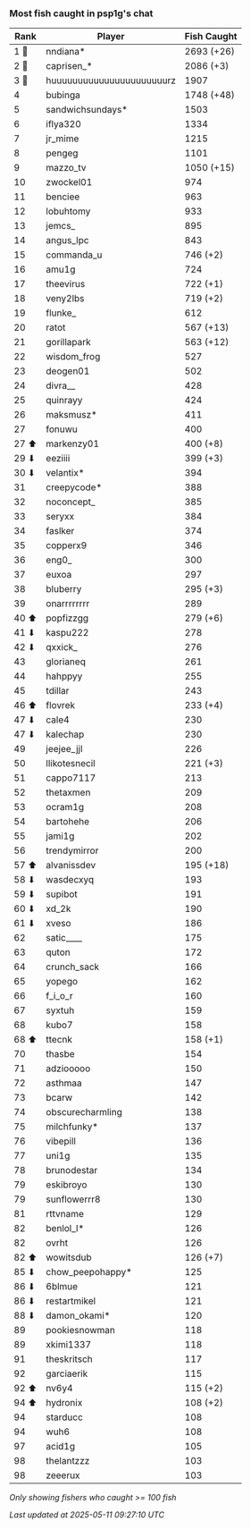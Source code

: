 ### Most fish caught in psp1g's chat
| Rank | Player | Fish Caught |
|------|--------|-----------|
| 1 🥇  | nndiana*  | 2693 (+26) |
| 2 🥈  | caprisen_*  | 2086 (+3) |
| 3 🥉  | huuuuuuuuuuuuuuuuuuuuuurz  | 1907 |
| 4  | bubinga  | 1748 (+48) |
| 5  | sandwichsundays*  | 1503 |
| 6  | iflya320  | 1334 |
| 7  | jr_mime  | 1215 |
| 8  | pengeg  | 1101 |
| 9  | mazzo_tv  | 1050 (+15) |
| 10  | zwockel01  | 974 |
| 11  | benciee  | 963 |
| 12  | lobuhtomy  | 933 |
| 13  | jemcs_  | 895 |
| 14  | angus_lpc  | 843 |
| 15  | commanda_u  | 746 (+2) |
| 16  | amu1g  | 724 |
| 17  | theevirus  | 722 (+1) |
| 18  | veny2lbs  | 719 (+2) |
| 19  | flunke_  | 612 |
| 20  | ratot  | 567 (+13) |
| 21  | gorillapark  | 563 (+12) |
| 22  | wisdom_frog  | 527 |
| 23  | deogen01  | 502 |
| 24  | divra__  | 428 |
| 25  | quinrayy  | 424 |
| 26  | maksmusz*  | 411 |
| 27  | fonuwu  | 400 |
| 27 ⬆ | markenzy01  | 400 (+8) |
| 29 ⬇ | eeziiii  | 399 (+3) |
| 30 ⬇ | velantix*  | 394 |
| 31  | creepycode*  | 388 |
| 32  | noconcept_  | 385 |
| 33  | seryxx  | 384 |
| 34  | faslker  | 374 |
| 35  | copperx9  | 346 |
| 36  | eng0_  | 300 |
| 37  | euxoa  | 297 |
| 38  | bluberry  | 295 (+3) |
| 39  | onarrrrrrrr  | 289 |
| 40 ⬆ | popfizzgg  | 279 (+6) |
| 41 ⬇ | kaspu222  | 278 |
| 42 ⬇ | qxxick_  | 276 |
| 43  | glorianeq  | 261 |
| 44  | hahppyy  | 255 |
| 45  | tdillar  | 243 |
| 46 ⬆ | flovrek  | 233 (+4) |
| 47 ⬇ | cale4  | 230 |
| 47 ⬇ | kalechap  | 230 |
| 49  | jeejee_jjl  | 226 |
| 50  | llikotesnecil  | 221 (+3) |
| 51  | cappo7117  | 213 |
| 52  | thetaxmen  | 209 |
| 53  | ocram1g  | 208 |
| 54  | bartohehe  | 206 |
| 55  | jami1g  | 202 |
| 56  | trendymirror  | 200 |
| 57 ⬆ | alvanissdev  | 195 (+18) |
| 58 ⬇ | wasdecxyq  | 193 |
| 59 ⬇ | supibot  | 191 |
| 60 ⬇ | xd_2k  | 190 |
| 61 ⬇ | xveso  | 186 |
| 62  | satic____  | 175 |
| 63  | quton  | 172 |
| 64  | crunch_sack  | 166 |
| 65  | yopego  | 162 |
| 66  | f_i_o_r  | 160 |
| 67  | syxtuh  | 159 |
| 68  | kubo7  | 158 |
| 68 ⬆ | ttecnk  | 158 (+1) |
| 70  | thasbe  | 154 |
| 71  | adziooooo  | 150 |
| 72  | asthmaa  | 147 |
| 73  | bcarw  | 142 |
| 74  | obscurecharmling  | 138 |
| 75  | milchfunky*  | 137 |
| 76  | vibepill  | 136 |
| 77  | uni1g  | 135 |
| 78  | brunodestar  | 134 |
| 79  | eskibroyo  | 130 |
| 79  | sunflowerrr8  | 130 |
| 81  | rttvname  | 129 |
| 82  | benlol_l*  | 126 |
| 82  | ovrht  | 126 |
| 82 ⬆ | wowitsdub  | 126 (+7) |
| 85 ⬇ | chow_peepohappy*  | 125 |
| 86 ⬇ | 6blmue  | 121 |
| 86 ⬇ | restartmikel  | 121 |
| 88 ⬇ | damon_okami*  | 120 |
| 89  | pookiesnowman  | 118 |
| 89  | xkimi1337  | 118 |
| 91  | theskritsch  | 117 |
| 92  | garciaerik  | 115 |
| 92 ⬆ | nv6y4  | 115 (+2) |
| 94 ⬆ | hydronix  | 108 (+2) |
| 94  | starducc  | 108 |
| 94  | wuh6  | 108 |
| 97  | acid1g  | 105 |
| 98  | thelantzzz  | 103 |
| 98  | zeeerux  | 103 |

_Only showing fishers who caught >= 100 fish_

_Last updated at 2025-05-11 09:27:10 UTC_